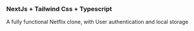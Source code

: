 ### NextJs + Tailwind Css + Typescript
A fully functional Netflix clone, with User authentication and local storage
